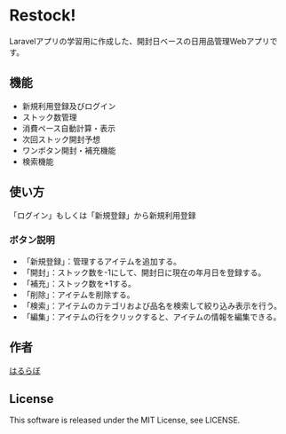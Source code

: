# Restock!
Laravelアプリの学習用に作成した、開封日ベースの日用品管理Webアプリです。
## 機能
- 新規利用登録及びログイン
- ストック数管理
- 消費ペース自動計算・表示
- 次回ストック開封予想
- ワンボタン開封・補充機能
- 検索機能
## 使い方
「ログイン」もしくは「新規登録」から新規利用登録
### ボタン説明
- 「新規登録」：管理するアイテムを追加する。
- 「開封」：ストック数を-1にして、開封日に現在の年月日を登録する。
- 「補充」：ストック数を+1する。
- 「削除」：アイテムを削除する。
- 「検索」：アイテムのカテゴリおよび品名を検索して絞り込み表示を行う。
- 「編集」：アイテムの行をクリックすると、アイテムの情報を編集できる。
## 作者
[はるらぼ](https://blog.harukun-space.com/)
## License
This software is released under the MIT License, see LICENSE.
